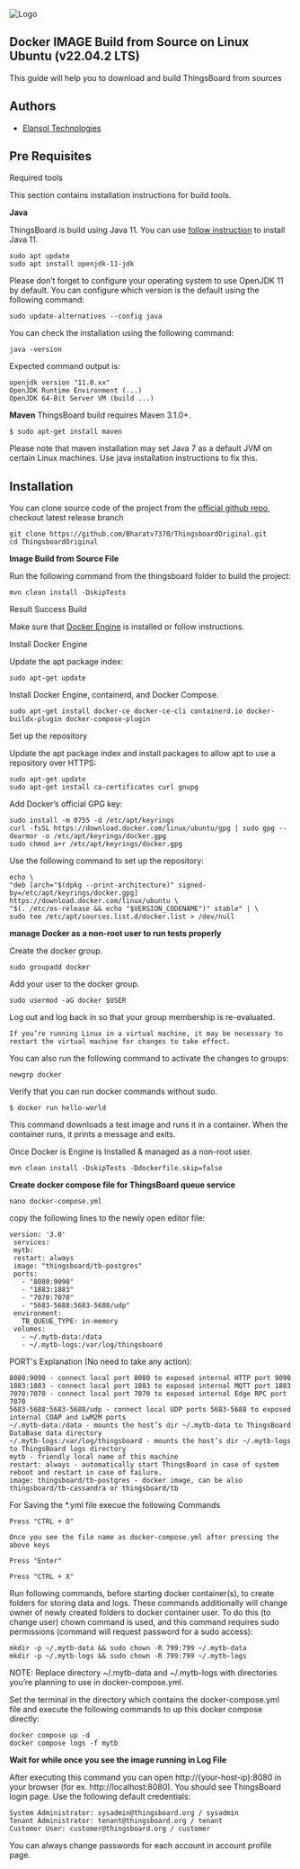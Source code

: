 ![Logo](https://elansoltech.com/wp-content/uploads/2023/02/Elansol-300x92.png)

## Docker IMAGE Build from Source on Linux Ubuntu (v22.04.2 LTS)

This guide will help you to download and build ThingsBoard from sources


## Authors

- [Elansol Technologies](https://www.elansoltech.com)


## Pre Requisites

Required tools

This section contains installation instructions for build tools.

**Java**

 ThingsBoard is build using Java 11. You can use [follow instruction](https://thingsboard.io/docs/user-guide/install/ubuntu/) to install Java 11.
 
    sudo apt update
    sudo apt install openjdk-11-jdk

Please don’t forget to configure your operating system to use OpenJDK 11 by default. You can configure which version is the default using the following command:

    sudo update-alternatives --config java

You can check the installation using the following command:

    java -version

Expected command output is:

    openjdk version "11.0.xx"
    OpenJDK Runtime Environment (...)
    OpenJDK 64-Bit Server VM (build ...)

**Maven**
ThingsBoard build requires Maven 3.1.0+.

    $ sudo apt-get install maven

Please note that maven installation may set Java 7 as a default JVM on certain Linux machines. Use java installation instructions to fix this.


## 
## Installation

You can clone source code of the project from the [official github repo](https://github.com/Bharatv7370/ThingsboardOriginal.git),
checkout latest release branch

    git clone https://github.com/Bharatv7370/ThingsboardOriginal.git
    cd ThingsboardOriginal

**Image Build from Source File**

Run the following command from the thingsboard folder to build the project:

    mvn clean install -DskipTests

Result Success Build

Make sure that [Docker Engine](https://docs.docker.com/engine/install/) is installed or follow instructions.

Install Docker Engine

Update the apt package index:

    sudo apt-get update

Install Docker Engine, containerd, and Docker Compose.

    sudo apt-get install docker-ce docker-ce-cli containerd.io docker-buildx-plugin docker-compose-plugin

Set up the repository

Update the apt package index and install packages to allow apt to use a repository over HTTPS:

    sudo apt-get update
    sudo apt-get install ca-certificates curl gnupg

Add Docker’s official GPG key:

    sudo install -m 0755 -d /etc/apt/keyrings
    curl -fsSL https://download.docker.com/linux/ubuntu/gpg | sudo gpg --dearmor -o /etc/apt/keyrings/docker.gpg
    sudo chmod a+r /etc/apt/keyrings/docker.gpg

Use the following command to set up the repository:

    echo \
    "deb [arch="$(dpkg --print-architecture)" signed-by=/etc/apt/keyrings/docker.gpg] https://download.docker.com/linux/ubuntu \
    "$(. /etc/os-release && echo "$VERSION_CODENAME")" stable" | \
    sudo tee /etc/apt/sources.list.d/docker.list > /dev/null

**manage Docker as a non-root user to run tests properly**

Create the docker group.
 
    sudo groupadd docker

Add your user to the docker group.

    sudo usermod -aG docker $USER

Log out and log back in so that your group membership is re-evaluated.

    If you’re running Linux in a virtual machine, it may be necessary to restart the virtual machine for changes to take effect.

You can also run the following command to activate the changes to groups:

    newgrp docker

Verify that you can run docker commands without sudo.

    $ docker run hello-world

This command downloads a test image and runs it in a container. When the container runs, it prints a message and exits.

Once Docker is Engine is Installed & managed as a non-root user.

    mvn clean install -DskipTests -Ddockerfile.skip=false
     
**Create docker compose file for ThingsBoard queue service**

    nano docker-compose.yml

copy the following lines to the newly open editor file:

    version: '3.0'
     services:
     mytb:
     restart: always
     image: "thingsboard/tb-postgres"
     ports:
       - "8080:9090"
       - "1883:1883"
       - "7070:7070"
       - "5683-5688:5683-5688/udp"
     environment:
       TB_QUEUE_TYPE: in-memory
     volumes:
       - ~/.mytb-data:/data
       - ~/.mytb-logs:/var/log/thingsboard

PORT's Explanation (No need to take any action):

    8080:9090 - connect local port 8080 to exposed internal HTTP port 9090
    1883:1883 - connect local port 1883 to exposed internal MQTT port 1883
    7070:7070 - connect local port 7070 to exposed internal Edge RPC port 7070
    5683-5688:5683-5688/udp - connect local UDP ports 5683-5688 to exposed internal COAP and LwM2M ports
    ~/.mytb-data:/data - mounts the host’s dir ~/.mytb-data to ThingsBoard DataBase data directory
    ~/.mytb-logs:/var/log/thingsboard - mounts the host’s dir ~/.mytb-logs to ThingsBoard logs directory
    mytb - friendly local name of this machine
    restart: always - automatically start ThingsBoard in case of system reboot and restart in case of failure.
    image: thingsboard/tb-postgres - docker image, can be also thingsboard/tb-cassandra or thingsboard/tb

For Saving the *.yml file execue the following Commands

    Press "CTRL + O"
    
    Once you see the file name as docker-compose.yml after pressing the above keys
    
    Press "Enter"
    
    Press "CTRL + X"

Run following commands, before starting docker container(s), to create folders for storing data and logs. 
These commands additionally will change owner of newly created folders to docker container user. 
To do this (to change user) chown command is used, and this command requires sudo permissions (command will request password for a sudo access):

    mkdir -p ~/.mytb-data && sudo chown -R 799:799 ~/.mytb-data
    mkdir -p ~/.mytb-logs && sudo chown -R 799:799 ~/.mytb-logs

NOTE: Replace directory ~/.mytb-data and ~/.mytb-logs with directories you’re planning to use in docker-compose.yml.

Set the terminal in the directory which contains the docker-compose.yml file and execute the following commands to up this docker compose directly:

    docker compose up -d
    docker compose logs -f mytb
 
 **Wait for while once you see the image running in Log File**
 
After executing this command you can open http://{your-host-ip}:8080 in your browser (for ex. http://localhost:8080). You should see ThingsBoard login page. Use the following default credentials:

    System Administrator: sysadmin@thingsboard.org / sysadmin
    Tenant Administrator: tenant@thingsboard.org / tenant
    Customer User: customer@thingsboard.org / customer

You can always change passwords for each account in account profile page.
